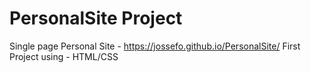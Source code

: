 # PersonalSite Project
Single page Personal Site - https://jossefo.github.io/PersonalSite/ 
First Project using - HTML/CSS 
